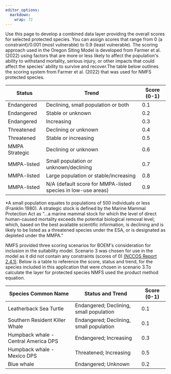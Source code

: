 ```yaml
---
editor_options: 
  markdown: 
    wrap: 72
---
```


Use this page to develop a combined data layer providing the overall
scores for selected protected species. You can assign scores that range
from 0 (a constraint)/0.001 (most vulnerable) to 0.9 (least vulnerable).
The scoring approach used in the Oregon Siting Model is developed from
Farmer et al. (2022) using factors that are more or less likely to
affect the population's ability to withstand mortality, serious injury,
or other impacts that could affect the species' ability to survive and
recover.The table below outlines the scoring system from Farmer et al.
(2022) that was used for NMFS protected species.

| Status | Trend | Score (0-1) |
|----|----|----|
| Endangered | Declining, small population or both | 0.1 |
| Endangered | Stable or unknown | 0.2 |
| Endangered | Increasing | 0.3 |
| Threatened | Declining or unknown | 0.4 |
| Threatened | Stable or increasing | 0.5 |
| MMPA Strategic | Declining or unknown | 0.6 |
| MMPA-listed | Small population or unknown/declining | 0.7 |
| MMPA-listed | Large population or stable/increasing | 0.8 |
| MMPA-listed | N/A (default score for MMPA-listed species in low-use areas) | 0.9 |

\*A small population equates to populations of 500 individuals or less
(Franklin 1980). A strategic stock is defined by the Marine Mammal
Protection Act as “…a marine mammal stock for which the level of direct
human-caused mortality exceeds the potential biological removal level;
which, based on the best available scientific information, is declining
and is likely to be listed as a threatened species under the ESA, or is
designated as depleted under the MMPA.”

NMFS provided three scoring scenarios for BOEM's consideration for
inclusion in the suitability model. Scenario 3 was chosen for use in the
model as it did not contain any constraints (scores of 0) [(NCCOS Report
2.4.1)](https://www.boem.gov/sites/default/files/documents/renewable-energy/state-activities/Appendix%20B_NCCOS%20Final%20WEA%20Report_Oregon.pdf).
Below is a table to reference the score, status and trend, for the
species included in this application that were chosen in scenario 3.To
calculate the layer for protected species NMFS used the product method
equation.

| Species Common Name | Status and Trend | Score (0-1) |
|----|----|----|
| Leatherback Sea Turtle | Endangered; Declining, small population | 0.1 |
| Southern Resident Killer Whale | Endangered; Declining, small population | 0.1 |
| Humpback whale - Central America DPS | Endangered; Increasing | 0.3 |
| Humpback whale - Mexico DPS | Threatened; Increasing | 0.5 |
| Blue whale | Endangered; Unknown | 0.2 |
